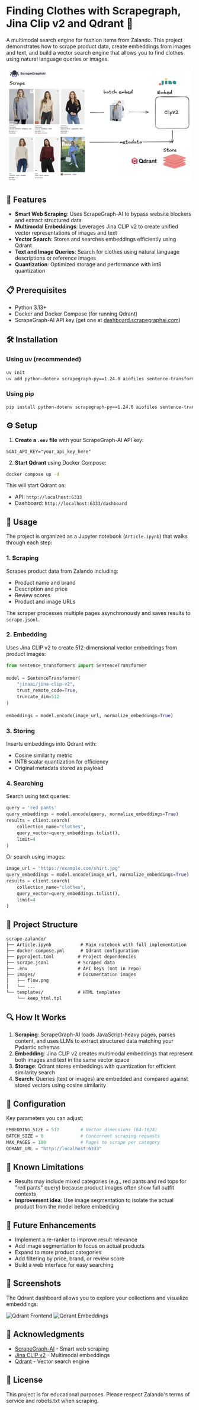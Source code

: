 # Finding Clothes with Scrapegraph, Jina Clip v2 and Qdrant 👗

A multimodal search engine for fashion items from Zalando. This project demonstrates how to scrape product data, create embeddings from images and text, and build a vector search engine that allows you to find clothes using natural language queries or images.

![Flow Diagram](./images/flow.png)

## 🚀 Features

- **Smart Web Scraping**: Uses ScrapeGraph-AI to bypass website blockers and extract structured data
- **Multimodal Embeddings**: Leverages Jina CLIP v2 to create unified vector representations of images and text
- **Vector Search**: Stores and searches embeddings efficiently using Qdrant
- **Text and Image Queries**: Search for clothes using natural language descriptions or reference images
- **Quantization**: Optimized storage and performance with int8 quantization

## 📋 Prerequisites

- Python 3.13+
- Docker and Docker Compose (for running Qdrant)
- ScrapeGraph-AI API key (get one at [dashboard.scrapegraphai.com](https://dashboard.scrapegraphai.com/))

## 🛠️ Installation

### Using uv (recommended)

```bash
uv init
uv add python-dotenv scrapegraph-py==1.24.0 aiofiles sentence-transformers qdrant-client
```

### Using pip

```bash
pip install python-dotenv scrapegraph-py==1.24.0 aiofiles sentence-transformers qdrant-client
```

## ⚙️ Setup

1. **Create a `.env` file** with your ScrapeGraph-AI API key:

```env
SGAI_API_KEY="your_api_key_here"
```

2. **Start Qdrant** using Docker Compose:

```bash
docker compose up -d
```

This will start Qdrant on:
- API: `http://localhost:6333`
- Dashboard: `http://localhost:6333/dashboard`

## 📖 Usage

The project is organized as a Jupyter notebook (`Article.ipynb`) that walks through each step:

### 1. Scraping

Scrapes product data from Zalando including:
- Product name and brand
- Description and price
- Review scores
- Product and image URLs

The scraper processes multiple pages asynchronously and saves results to `scrape.jsonl`.

### 2. Embedding

Uses Jina CLIP v2 to create 512-dimensional vector embeddings from product images:

```python
from sentence_transformers import SentenceTransformer

model = SentenceTransformer(
    "jinaai/jina-clip-v2", 
    trust_remote_code=True, 
    truncate_dim=512
)

embeddings = model.encode(image_url, normalize_embeddings=True)
```

### 3. Storing

Inserts embeddings into Qdrant with:
- Cosine similarity metric
- INT8 scalar quantization for efficiency
- Original metadata stored as payload

### 4. Searching

Search using text queries:

```python
query = 'red pants'
query_embeddings = model.encode(query, normalize_embeddings=True)
results = client.search(
    collection_name="clothes",
    query_vector=query_embeddings.tolist(),
    limit=4
)
```

Or search using images:

```python
image_url = "https://example.com/shirt.jpg"
query_embeddings = model.encode(image_url, normalize_embeddings=True)
results = client.search(
    collection_name="clothes",
    query_vector=query_embeddings.tolist(),
    limit=4
)
```

## 📁 Project Structure

```
scrape-zalando/
├── Article.ipynb           # Main notebook with full implementation
├── docker-compose.yml      # Qdrant configuration
├── pyproject.toml         # Project dependencies
├── scrape.jsonl           # Scraped data
├── .env                   # API keys (not in repo)
├── images/                # Documentation images
│   ├── flow.png
│   └── ...
└── templates/             # HTML templates
    └── keep_html.tpl
```

## 🔍 How It Works

1. **Scraping**: ScrapeGraph-AI loads JavaScript-heavy pages, parses content, and uses LLMs to extract structured data matching your Pydantic schemas
2. **Embedding**: Jina CLIP v2 creates multimodal embeddings that represent both images and text in the same vector space
3. **Storage**: Qdrant stores embeddings with quantization for efficient similarity search
4. **Search**: Queries (text or images) are embedded and compared against stored vectors using cosine similarity

## 🎯 Configuration

Key parameters you can adjust:

```python
EMBEDDING_SIZE = 512        # Vector dimensions (64-1024)
BATCH_SIZE = 8              # Concurrent scraping requests
MAX_PAGES = 100             # Pages to scrape per category
QDRANT_URL = "http://localhost:6333"
```

## 🚧 Known Limitations

- Results may include mixed categories (e.g., red pants and red tops for "red pants" query) because product images often show full outfit contexts
- **Improvement idea**: Use image segmentation to isolate the actual product from the model before embedding

## 🔮 Future Enhancements

- Implement a re-ranker to improve result relevance
- Add image segmentation to focus on actual products
- Expand to more product categories
- Add filtering by price, brand, or review score
- Build a web interface for easy searching

## 📸 Screenshots

The Qdrant dashboard allows you to explore your collections and visualize embeddings:

![Qdrant Frontend](./images/sgai-qdrant-frontend.gif)
![Qdrant Embeddings](./images/sgai-qdrant-frontend-embeddings.gif)

## 🙏 Acknowledgments

- [ScrapeGraph-AI](https://scrapegraphai.com/) - Smart web scraping
- [Jina CLIP v2](https://jina.ai/news/jina-clip-v2-multilingual-multimodal-embeddings-for-text-and-images/) - Multimodal embeddings
- [Qdrant](https://qdrant.tech/) - Vector search engine

## 📝 License

This project is for educational purposes. Please respect Zalando's terms of service and robots.txt when scraping.

